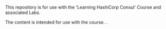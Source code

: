 This repository is for use with the 'Learning HashiCorp Consul' Course and associated Labs.

The content is intended for use with the course.
.

